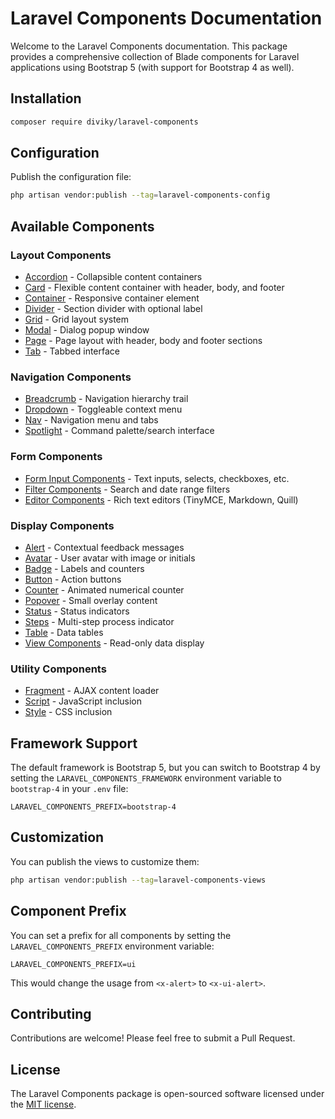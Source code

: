 # Laravel Components Documentation

Welcome to the Laravel Components documentation. This package provides a comprehensive collection of Blade components for Laravel applications using Bootstrap 5 (with support for Bootstrap 4 as well).

## Installation

```bash
composer require diviky/laravel-components
```

## Configuration

Publish the configuration file:

```bash
php artisan vendor:publish --tag=laravel-components-config
```

## Available Components

### Layout Components
- [Accordion](accordion.md) - Collapsible content containers
- [Card](card.md) - Flexible content container with header, body, and footer
- [Container](container.md) - Responsive container element
- [Divider](divider.md) - Section divider with optional label
- [Grid](grid.md) - Grid layout system
- [Modal](modal.md) - Dialog popup window
- [Page](page.md) - Page layout with header, body and footer sections
- [Tab](tab.md) - Tabbed interface

### Navigation Components
- [Breadcrumb](breadcrumb.md) - Navigation hierarchy trail
- [Dropdown](dropdown.md) - Toggleable context menu
- [Nav](nav.md) - Navigation menu and tabs
- [Spotlight](spotlight.md) - Command palette/search interface

### Form Components
- [Form Input Components](form-components.md) - Text inputs, selects, checkboxes, etc.
- [Filter Components](filter-components.md) - Search and date range filters
- [Editor Components](editor-components.md) - Rich text editors (TinyMCE, Markdown, Quill)

### Display Components
- [Alert](alert.md) - Contextual feedback messages
- [Avatar](avatar.md) - User avatar with image or initials
- [Badge](badge.md) - Labels and counters
- [Button](button.md) - Action buttons
- [Counter](counter.md) - Animated numerical counter
- [Popover](popover.md) - Small overlay content
- [Status](status.md) - Status indicators
- [Steps](steps.md) - Multi-step process indicator
- [Table](table.md) - Data tables
- [View Components](view-components.md) - Read-only data display

### Utility Components
- [Fragment](fragment.md) - AJAX content loader
- [Script](script.md) - JavaScript inclusion
- [Style](style.md) - CSS inclusion

## Framework Support

The default framework is Bootstrap 5, but you can switch to Bootstrap 4 by setting the `LARAVEL_COMPONENTS_FRAMEWORK` environment variable to `bootstrap-4` in your `.env` file:

```
LARAVEL_COMPONENTS_PREFIX=bootstrap-4
```

## Customization

You can publish the views to customize them:

```bash
php artisan vendor:publish --tag=laravel-components-views
```

## Component Prefix

You can set a prefix for all components by setting the `LARAVEL_COMPONENTS_PREFIX` environment variable:

```
LARAVEL_COMPONENTS_PREFIX=ui
```

This would change the usage from `<x-alert>` to `<x-ui-alert>`.

## Contributing

Contributions are welcome! Please feel free to submit a Pull Request.

## License

The Laravel Components package is open-sourced software licensed under the [MIT license](LICENSE.md).
